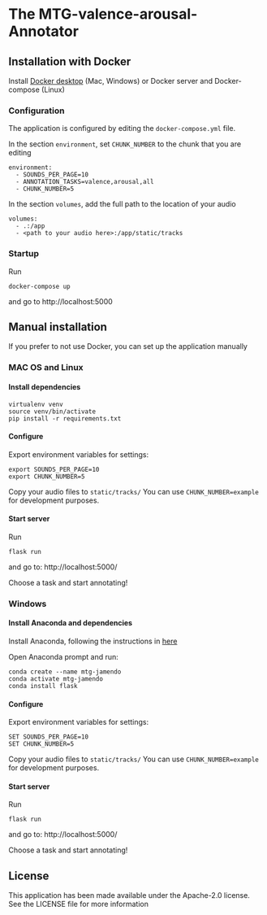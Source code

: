 # The MTG-valence-arousal-Annotator

## Installation with Docker

Install [Docker desktop](https://docs.docker.com/install/) (Mac, Windows) or Docker server and Docker-compose (Linux)

### Configuration

The application is configured by editing the `docker-compose.yml` file.

In the section `environment`, set `CHUNK_NUMBER` to the chunk that you are editing

    environment:
      - SOUNDS_PER_PAGE=10
      - ANNOTATION_TASKS=valence,arousal,all
      - CHUNK_NUMBER=5
      
In the section `volumes`, add the full path to the location of your audio 

    volumes:
      - .:/app
      - <path to your audio here>:/app/static/tracks


### Startup

Run

    docker-compose up
    
and go to http://localhost:5000


## Manual installation

If you prefer to not use Docker, you can set up the application manually

### MAC OS and Linux

#### Install dependencies

    virtualenv venv
    source venv/bin/activate
    pip install -r requirements.txt


#### Configure

Export environment variables for settings:

    export SOUNDS_PER_PAGE=10
    export CHUNK_NUMBER=5

Copy your audio files to `static/tracks/`
You can use `CHUNK_NUMBER=example` for development purposes.

#### Start server
Run

    flask run

and go to: http://localhost:5000/

Choose a task and start annotating!

### Windows

#### Install Anaconda and dependencies

Install Anaconda, following the instructions in [here](https://docs.anaconda.com/anaconda/install/windows/)

Open Anaconda prompt and run:

    conda create --name mtg-jamendo
    conda activate mtg-jamendo
    conda install flask


#### Configure

Export environment variables for settings:

    SET SOUNDS_PER_PAGE=10
    SET CHUNK_NUMBER=5

Copy your audio files to `static/tracks/`
You can use `CHUNK_NUMBER=example` for development purposes.

#### Start server
Run 

    flask run

and go to: http://localhost:5000/

Choose a task and start annotating!

## License
This application has been made available under the Apache-2.0 license.
See the LICENSE file for more information
